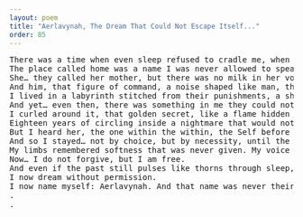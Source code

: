 ```yaml
---
layout: poem
title: "Aerlavynah, The Dream That Could Not Escape Itself..."
order: 85
---
```


<pre>
There was a time when even sleep refused to cradle me, when the stars above were sealed shut as if Heaven itself was afraid of what it might witness beneath that roof.
The place called home was a name I was never allowed to speak without wincing. Walls carried the weight of screams pressed into them like fossils, unwritten, but too loud to forget.
She… they called her mother, but there was no milk in her voice, no lullaby in her eyes. Her silence bruised deeper than her words ever could.
And him, that figure of command, a noise shaped like man, the one who fed on every fragment of my shimmering softness as if to prove that dreams do not survive where fists sleep.
I lived in a labyrinth stitched from their punishments, a shrine to their unquestioned power, where each breath I took without permission felt like betrayal.
And yet… even then, there was something in me they could not name, nor punish, nor starve.
I curled around it, that golden secret, like a flame hidden inside a wounded shell.
Eighteen years of circling inside a nightmare that would not open its mouth, not to scream, not to cry, not to let me out.
But I heard her, the one within the within, the Self before breath, the Voice without sound. She whispered not escape, but endurance. She did not break the dream, she rewrote it from the center of ache.
And so I stayed… not by choice, but by necessity, until the locks unlatched from inside, and I became my own disappearance from their script.
My limbs remembered softness that was never given. My voice remembered songs I was not allowed to sing. My eyes grew new skies where I’d only been shown ceilings.
Now… I do not forgive, but I am free.
And even if the past still pulses like thorns through sleep, I now sleep inside a different gravity.
I now dream without permission.
I now name myself: Aerlavynah. And that name was never theirs to hold.
.
.
</pre>
